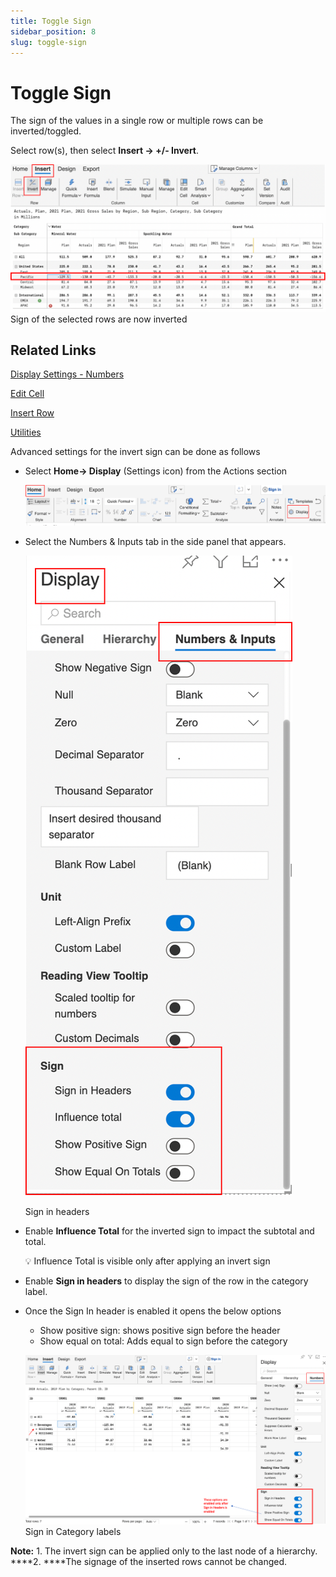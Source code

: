 ```yaml
---
title: Toggle Sign
sidebar_position: 8
slug: toggle-sign
---
```

# Toggle Sign

The sign of the values in a single row or multiple rows can be inverted/toggled. 

Select row(s), then select **Insert  -> +/- Invert**.

![Sign of the selected rows are now inverted](/img/VisualCalculations/Sign/Sign1.png)
Sign of the selected rows are now inverted

## Related Links

[Display Settings - Numbers](settings/display-settings---numbers)

[Edit Cell ](visual/Editcell)

[Insert Row](visual/insert-row)

[Utilities](settings/utilities)

Advanced settings for the invert sign can be done as follows

- Select **Home→ Display** (Settings icon) from the Actions section
    
    ![Untitled](/img/VisualCalculations/Sign/Sign2.png)

- Select the Numbers & Inputs tab in the side panel that appears.
    
    ![Sign in headers](/img/VisualCalculations/Sign/Sign3.png)

    Sign in headers
    
- Enable **Influence Total** for the inverted sign to impact the subtotal and total.
    
    <aside>
    💡 Influence Total is visible only after applying an invert sign
    
    </aside>
    
- Enable **Sign in headers** to display the sign of the row in the category label.
- Once the Sign In header is enabled it opens the below options
    - Show positive sign: shows positive sign before the header
    - Show equal on total: Adds equal to sign before the category
    
    ![Sign in Category labels](/img/VisualCalculations/Sign/Sign4.png)
    Sign in Category labels
    

**Note:** 1. The invert sign can be applied only to the last node of a hierarchy. 
           ****2. ****The signage of the inserted rows cannot be changed.